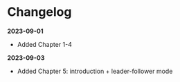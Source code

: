 # Changelog

**2023-09-01**
* Added Chapter 1-4

**2023-09-03**
* Added Chapter 5: introduction + leader-follower mode
